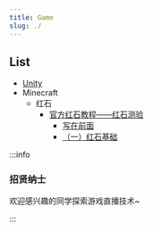 ```yaml
---
title: Game
slug: ./
---
```


## List

- [Unity](unity.mdx)
- Minecraft
  - 红石
    - [官方红石教程——红石测验](minecraft/redstone/redstone_testing/README.md)
      - [写在前面](minecraft/redstone/redstone_testing/README.md)
      - [（一）红石基础](minecraft/redstone/redstone_testing/redstone_basic1.md)

:::info

### 招贤纳士

欢迎感兴趣的同学探索游戏直播技术~

:::

